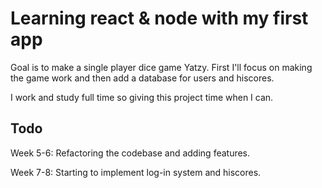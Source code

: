 # Learning react & node with my first app
Goal is to make a single player dice game Yatzy.
First I'll focus on making the game work and then add
a database for users and hiscores.

I work and study full time so giving this project time when I can.

## Todo

Week 5-6: Refactoring the codebase and adding features.

Week 7-8: Starting to implement log-in system and hiscores.